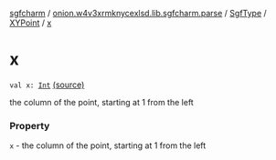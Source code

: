 [sgfcharm](../../../index.md) / [onion.w4v3xrmknycexlsd.lib.sgfcharm.parse](../../index.md) / [SgfType](../index.md) / [XYPoint](index.md) / [x](./x.md)

# x

`val x: `[`Int`](https://kotlinlang.org/api/latest/jvm/stdlib/kotlin/-int/index.html) [(source)](https://github.com/w4v3/sgfcharm/tree/master/sgfcharm/src/main/java/onion/w4v3xrmknycexlsd/lib/sgfcharm/parse/SgfTree.kt#L308)

the column of the point, starting at 1 from the left

### Property

`x` - the column of the point, starting at 1 from the left